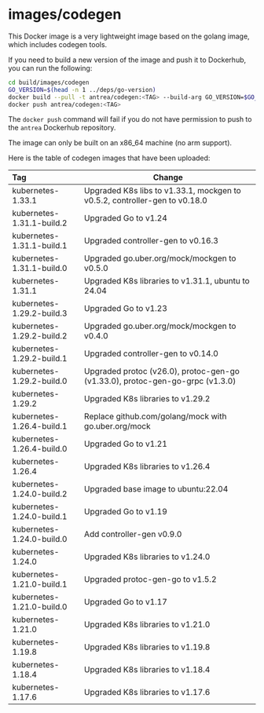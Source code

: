 # images/codegen

This Docker image is a very lightweight image based on the golang image, which
includes codegen tools.

If you need to build a new version of the image and push it to Dockerhub, you
can run the following:

```bash
cd build/images/codegen
GO_VERSION=$(head -n 1 ../deps/go-version)
docker build --pull -t antrea/codegen:<TAG> --build-arg GO_VERSION=$GO_VERSION .
docker push antrea/codegen:<TAG>
```

The `docker push` command will fail if you do not have permission to push to the
`antrea` Dockerhub repository.

The image can only be built on an x86_64 machine (no arm support).

Here is the table of codegen images that have been uploaded:

| Tag                       | Change                                                                        |
| :------------------------ | ----------------------------------------------------------------------------- |
| kubernetes-1.33.1         | Upgraded K8s libs to v1.33.1, mockgen to v0.5.2, controller-gen to v0.18.0    |
| kubernetes-1.31.1-build.2 | Upgraded Go to v1.24                                                          |
| kubernetes-1.31.1-build.1 | Upgraded controller-gen to v0.16.3                                            |
| kubernetes-1.31.1-build.0 | Upgraded go.uber.org/mock/mockgen to v0.5.0                                   |
| kubernetes-1.31.1         | Upgraded K8s libraries to v1.31.1, ubuntu to 24.04                            |
| kubernetes-1.29.2-build.3 | Upgraded Go to v1.23                                                          |
| kubernetes-1.29.2-build.2 | Upgraded go.uber.org/mock/mockgen to v0.4.0                                   |
| kubernetes-1.29.2-build.1 | Upgraded controller-gen to v0.14.0                                            |
| kubernetes-1.29.2-build.0 | Upgraded protoc (v26.0), protoc-gen-go (v1.33.0), protoc-gen-go-grpc (v1.3.0) |
| kubernetes-1.29.2         | Upgraded K8s libraries to v1.29.2                                             |
| kubernetes-1.26.4-build.1 | Replace github.com/golang/mock with go.uber.org/mock                          |
| kubernetes-1.26.4-build.0 | Upgraded Go to v1.21                                                          |
| kubernetes-1.26.4         | Upgraded K8s libraries to v1.26.4                                             |
| kubernetes-1.24.0-build.2 | Upgraded base image to ubuntu:22.04                                           |
| kubernetes-1.24.0-build.1 | Upgraded Go to v1.19                                                          |
| kubernetes-1.24.0-build.0 | Add controller-gen v0.9.0                                                     |
| kubernetes-1.24.0         | Upgraded K8s libraries to v1.24.0                                             |
| kubernetes-1.21.0-build.1 | Upgraded protoc-gen-go to v1.5.2                                              |
| kubernetes-1.21.0-build.0 | Upgraded Go to v1.17                                                          |
| kubernetes-1.21.0         | Upgraded K8s libraries to v1.21.0                                             |
| kubernetes-1.19.8         | Upgraded K8s libraries to v1.19.8                                             |
| kubernetes-1.18.4         | Upgraded K8s libraries to v1.18.4                                             |
| kubernetes-1.17.6         | Upgraded K8s libraries to v1.17.6                                             |
